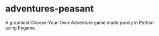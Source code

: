 # adventures-peasant
A graphical Choose-Your-Own-Adventure game made purely in Python using Pygame.
